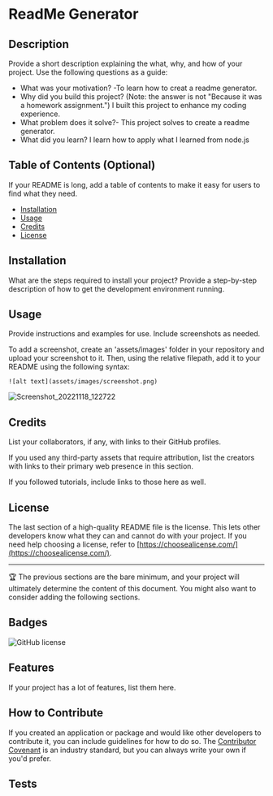 # ReadMe Generator

  ## Description

Provide a short description explaining the what, why, and how of your project. Use the following questions as a guide:

- What was your motivation? -To learn how to creat a readme generator.
- Why did you build this project? (Note: the answer is not "Because it was a homework assignment.") I built this project to enhance my coding experience.
- What problem does it solve?- This project solves to create a readme generator. 
- What did you learn? I learn how to apply what I learned from node.js

## Table of Contents (Optional)

If your README is long, add a table of contents to make it easy for users to find what they need.

- [Installation](#installation)
- [Usage](#usage)
- [Credits](#credits)
- [License](#license)
## Installation

What are the steps required to install your project? Provide a step-by-step description of how to get the development environment running.

## Usage

Provide instructions and examples for use. Include screenshots as needed.

To add a screenshot, create an 'assets/images' folder in your repository and upload your screenshot to it. Then, using the relative filepath, add it to your README using the following syntax:

  
    ![alt text](assets/images/screenshot.png)
    
![Screenshot_20221118_122722](https://user-images.githubusercontent.com/112784768/202796568-328041f1-5cbb-418e-afb7-81935478c9c5.png)

## Credits

List your collaborators, if any, with links to their GitHub profiles.

If you used any third-party assets that require attribution, list the creators with links to their primary web presence in this section.

If you followed tutorials, include links to those here as well.

## License

The last section of a high-quality README file is the license. This lets other developers know what they can and cannot do with your project. If you need help choosing a license, refer to [https://choosealicense.com/](https://choosealicense.com/).

---

🏆 The previous sections are the bare minimum, and your project will ultimately determine the content of this document. You might also want to consider adding the following sections.

## Badges

![GitHub license](https://img.shields.io/badge/license-undefined-green.svg)

## Features

If your project has a lot of features, list them here.

## How to Contribute

If you created an application or package and would like other developers to contribute it, you can include guidelines for how to do so. The [Contributor Covenant](https://www.contributor-covenant.org/) is an industry standard, but you can always write your own if you'd prefer.

## Tests
